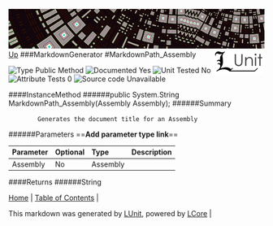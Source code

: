 ![](../Content/LUnit-banner-small.png "")
[<img align="right" src="../Content/LUnit-logo-small.png">](../../README.md)
[Up](MarkdownGenerator.md)
###MarkdownGenerator
#MarkdownPath_Assembly

![Type Public Method](http://b.repl.ca/v1/Type-Public%20Method-lightgrey.png "") ![Documented Yes](http://b.repl.ca/v1/Documented-Yes-brightgreen.png "") ![Unit Tested No](http://b.repl.ca/v1/Unit%20Tested-No-lightgrey.png "") ![Attribute Tests 0](http://b.repl.ca/v1/Attribute%20Tests-0-lightgrey.png "") ![Source code Unavailable](http://b.repl.ca/v1/Source%20code-Unavailable-red.png "")

####InstanceMethod
######public System.String MarkdownPath_Assembly(Assembly Assembly);
######Summary

            Generates the document title for an Assembly
            
######Parameters
==__Add parameter type link__==

Parameter | Optional | Type | Description
:---  | :---  | :---  | :--- 
Assembly | No | Assembly | 

####Returns
######String

[Home](../../README.md) | [Table of Contents](../../TableOfContents.md) | 


This markdown was generated by [LUnit](https://github.com/CodeSingularity/LUnit), powered by [LCore](https://github.com/CodeSingularity/LCore) | 

